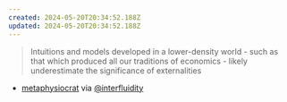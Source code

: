 ```yaml
---
created: 2024-05-20T20:34:52.188Z
updated: 2024-05-20T20:34:52.188Z
---
```

> Intuitions and models developed in a lower-density world - such as that which produced all our traditions of economics - likely underestimate the significance of externalities

- [metaphysiocrat](https://concretepossibleworld.substack.com/p/externalities-scale-superlinearly) via [@interfluidity](https://zirk.us/@interfluidity/112475135428936078)